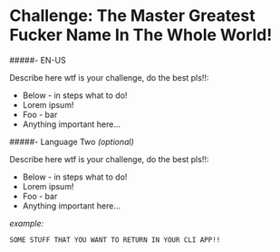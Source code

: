 # Challenge: The Master Greatest Fucker Name In The Whole World!

#####- EN-US

 Describe here wtf is your challenge, do the best pls!!:
 
 - Below - in steps what to do!
 - Lorem ipsum!
 - Foo - bar
 - Anything important here... 

#####- Language Two *(optional)*

 Describe here wtf is your challenge, do the best pls!!:
 
 - Below - in steps what to do!
 - Lorem ipsum!
 - Foo - bar
 - Anything important here...
 

*example:*
```
SOME STUFF THAT YOU WANT TO RETURN IN YOUR CLI APP!!
```
